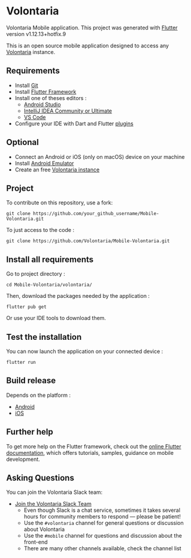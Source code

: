 # Volontaria

Volontaria Mobile application.
This project was generated with [Flutter](https://flutter.dev/) version v1.12.13+hotfix.9

This is an open source mobile application designed to access any [Volontaria](https://volontaria.github.io/) instance.

## Requirements

- Install [Git](https://git-scm.com/)
- Install [Flutter Framework](https://https://flutter.dev/docs/get-started/install.dev/)
- Install one of theses editors :
  - [Android Studio](https://developer.android.com/studio)
  - [IntelliJ IDEA Community or Ultimate](https://www.jetbrains.com/idea/download/)
  - [VS Code](https://code.visualstudio.com/)
- Configure your IDE with Dart and Flutter [plugins](https://flutter.dev/docs/get-started/editor?tab=androidstudio)

## Optional

- Connect an Android or iOS (only on macOS) device on your machine
- Install [Android Emulator](https://developer.android.com/studio/run/emulator)  
- Create an free [Volontaria instance](https://github.com/Volontaria/API-Volontaria)

## Project

To contribute on this repository, use a fork:
```
git clone https://github.com/your_github_username/Mobile-Volontaria.git
```

To just access to the code :
```
git clone https://github.com/Volontaria/Mobile-Volontaria.git
```

## Install all requirements

Go to project directory :
```
cd Mobile-Volontaria/volontaria/
```

Then, download the packages needed by the application :
```
flutter pub get
```

Or use your IDE tools to download them.

## Test the installation

You can now launch the application on your connected device :
```
flutter run
```

## Build release

Depends on the platform :
- [Android](https://flutter.dev/docs/deployment/android)
- [iOS](https://flutter.dev/docs/deployment/ios)

## Further help

To get more help on the Flutter framework, check out the [online Flutter documentation](https://flutter.dev/docs), which offers tutorials, samples, guidance on mobile development.

## Asking Questions

You can join the Volontaria Slack team:

* [Join the Volontaria Slack Team](https://join.slack.com/t/volontaria/shared_invite/enQtMjcxODcyNjQwNTk3LTg4OWViMDk5YTQ4OWUxYTFhOWRlYjM2NmM0M2U3YTQ3NmFjYWM4MjlmNzk3NGYxZGVkNTUxYTgzZGU0YThjODg)
    * Even though Slack is a chat service, sometimes it takes several hours for community members to respond &mdash; please be patient!
    * Use the `#volontaria` channel for general questions or discussion about Volontaria
    * Use the `#mobile` channel for questions and discussion about the front-end
    * There are many other channels available, check the channel list
